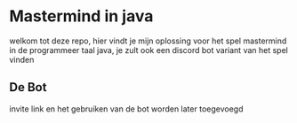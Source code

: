 # Mastermind in java
welkom tot deze repo, hier vindt je mijn oplossing voor het spel mastermind in de programmeer taal java, je zult ook een discord bot variant van het spel vinden

## De Bot
invite link en het gebruiken van de bot worden later toegevoegd